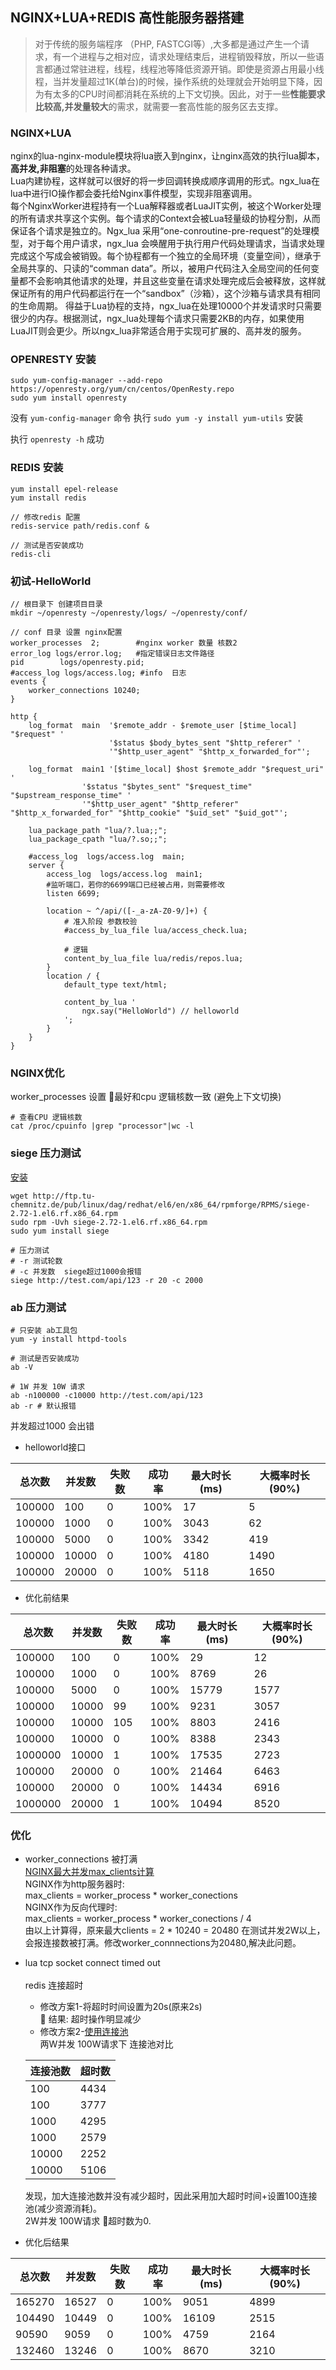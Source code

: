## NGINX+LUA+REDIS 高性能服务器搭建
> 对于传统的服务端程序 （PHP, FASTCGI等）,大多都是通过产生一个请求，有一个进程与之相对应，请求处理结束后，进程销毁释放，所以一些语言都通过常驻进程，线程，线程池等降低资源开销。即使是资源占用最小线程，当并发量超过1K(单台)的时候，操作系统的处理就会开始明显下降，因为有太多的CPU时间都消耗在系统的上下文切换。因此，对于一些**性能要求比较高,并发量较大**的需求，就需要一套高性能的服务区去支撑。<br>

### NGINX+LUA
nginx的lua-nginx-module模块将lua嵌入到nginx，让nginx高效的执行lua脚本，**高并发,非阻塞**的处理各种请求。<br>
Lua内建协程，这样就可以很好的将一步回调转换成顺序调用的形式。ngx_lua在lua中进行IO操作都会委托给Nginx事件模型，实现非阻塞调用。<br>
每个NginxWorker进程持有一个Lua解释器或者LuaJIT实例，被这个Worker处理的所有请求共享这个实例。每个请求的Context会被Lua轻量级的协程分割，从而保证各个请求是独立的。Ngx_lua 采用“one-conroutine-pre-request”的处理模型，对于每个用户请求，ngx_lua 会唤醒用于执行用户代码处理请求，当请求处理完成这个写成会被销毁。每个协程都有一个独立的全局环境（变量空间），继承于全局共享的、只读的“comman data”。所以，被用户代码注入全局空间的任何变量都不会影响其他请求的处理，并且这些变量在请求处理完成后会被释放，这样就保证所有的用户代码都运行在一个“sandbox”（沙箱），这个沙箱与请求具有相同的生命周期。 得益于Lua协程的支持，ngx_lua在处理10000个并发请求时只需要很少的内存。根据测试，ngx_lua处理每个请求只需要2KB的内存，如果使用LuaJIT则会更少。所以ngx_lua非常适合用于实现可扩展的、高并发的服务。

### OPENRESTY 安装
```
sudo yum-config-manager --add-repo https://openresty.org/yum/cn/centos/OpenResty.repo
sudo yum install openresty
```
没有 `yum-config-manager` 命令 执行 `sudo yum -y install yum-utils` 安装

执行 `openresty -h` 成功

### REDIS 安装
```
yum install epel-release
yum install redis

// 修改redis 配置
redis-service path/redis.conf &

// 测试是否安装成功
redis-cli
```
### 初试-HelloWorld
```
// 根目录下 创建项目目录
mkdir ~/openresty ~/openresty/logs/ ~/openresty/conf/

// conf 目录 设置 nginx配置
worker_processes  2;        #nginx worker 数量 核数2
error_log logs/error.log;   #指定错误日志文件路径
pid        logs/openresty.pid;
#access_log logs/access.log; #info  日志
events {
    worker_connections 10240;
}

http {
    log_format  main  '$remote_addr - $remote_user [$time_local] "$request" '
                      '$status $body_bytes_sent "$http_referer" '
                      '"$http_user_agent" "$http_x_forwarded_for"';

    log_format  main1 '[$time_local] $host $remote_addr "$request_uri" '
                '$status "$bytes_sent" "$request_time" "$upstream_response_time" '
                '"$http_user_agent" "$http_referer" "$http_x_forwarded_for" "$http_cookie" "$uid_set" "$uid_got"';
    
    lua_package_path "lua/?.lua;;";
    lua_package_cpath "lua/?.so;;";
    
    #access_log  logs/access.log  main;
    server {
        access_log  logs/access.log  main1;
        #监听端口，若你的6699端口已经被占用，则需要修改
        listen 6699;

        location ~ ^/api/([-_a-zA-Z0-9/]+) {
            # 准入阶段 参数校验
            #access_by_lua_file lua/access_check.lua;

            # 逻辑
            content_by_lua_file lua/redis/repos.lua;
        }
        location / {
            default_type text/html;

            content_by_lua '
                ngx.say("HelloWorld") // helloworld
            ';
        }
    }
}

```

### NGINX优化
worker_processes 设置 最好和cpu 逻辑核数一致 (避免上下文切换) 
```
# 查看CPU 逻辑核数
cat /proc/cpuinfo |grep "processor"|wc -l
```

### siege 压力测试
[安装](!https://centos.pkgs.org/6/repoforge-x86_64/siege-2.72-1.el6.rf.x86_64.rpm.html)
```
wget http://ftp.tu-chemnitz.de/pub/linux/dag/redhat/el6/en/x86_64/rpmforge/RPMS/siege-2.72-1.el6.rf.x86_64.rpm
sudo rpm -Uvh siege-2.72-1.el6.rf.x86_64.rpm
sudo yum install siege

# 压力测试
# -r 测试轮数
# -c 并发数  siege超过1000会报错
siege http://test.com/api/123 -r 20 -c 2000
```

### ab 压力测试
```
# 只安装 ab工具包
yum -y install httpd-tools

# 测试是否安装成功
ab -V

# 1W 并发 10W 请求
ab -n100000 -c10000 http://test.com/api/123
ab -r # 默认报错
```

并发超过1000 会出错

- helloworld接口

| 总次数 | 并发数 | 失败数 | 成功率 | 最大时长(ms) | 大概率时长(90%) |
| ---- | ---- | ---- | ---- | --- | --- |
|100000|100|0|100%| 17 | 5 | 
|100000|1000|0|100%| 3043 | 62 |
|100000|5000|0|100%| 3342 | 419 |
|100000|10000|0|100%| 4180 | 1490 |
|100000|20000|0|100%| 5118 | 1650 |

- 优化前结果

| 总次数 | 并发数 | 失败数 | 成功率 | 最大时长(ms) | 大概率时长(90%) |
| ---- | ---- | ---- | ---- | --- | --- |
|100000|100|0|100%| 29 | 12 | 
|100000|1000|0|100%| 8769 | 26 |
|100000|5000|0|100%| 15779 | 1577 |
|100000|10000|99|100%| 9231 | 3057 |
|100000|10000|105|100%| 8803 | 2416 |
|100000|10000|0|100%| 8388| 2343 |
|1000000|10000|1|100%| 17535| 2723 |
|100000|20000|0|100%| 21464 | 6463 |
|100000|20000|0|100%| 14434 | 6916 |
|1000000|20000|1|100%| 10494 | 8520 |

### 优化
- worker_connections 被打满<br>
[NGINX最大并发max_clients计算](!http://blog.51cto.com/liuqunying/1420556)<br>
NGINX作为http服务器时:<br>
max_clients = worker_process * worker_conections<br>
NGINX作为反向代理时:<br>
max_clients = worker_process * worker_conections / 4<br>
由以上计算得，原来最大clients = 2 * 10240 = 20480
在测试并发2W以上，会报连接数被打满。修改worker_connnections为20480,解决此问题。

- lua tcp socket connect timed out<br>
    <br>redis 连接超时<br>
    - 修改方案1-将超时时间设置为20s(原来2s)<br>
    结果: 超时操作明显减少
    - 修改方案2-[使用连接池](!https://www.the5fire.com/golang+redis-vs-nginx+lua+redis.html)<br>
    两W并发 100W请求下 连接池对比<br>
    
    |连接池数|超时数|
    | ---- | --- |
    |100|4434|
    |100|3777|
    |1000|4295|
    |1000|2579|
    |10000|2252|
    |10000|5106|
    发现，加大连接池数并没有减少超时，因此采用加大超时时间+设置100连接池(减少资源消耗)。<br>2W并发 100W请求 超时数为0.

- 优化后结果

| 总次数 | 并发数 | 失败数 | 成功率 | 最大时长(ms) | 大概率时长(90%) |
| ---- | ---- | ---- | ---- | --- | --- |
|165270|16527|0|100%|9051|4899|
|104490|10449|0|100%|16109|2515|
|90590|9059|0|100%|4759|2164|
|132460|13246|0|100%|8670|3210|
